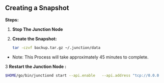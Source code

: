 ## Creating a Snapshot


**Steps:**

1. **Stop The Junction Node**
2. **Create the Snapshot:**

    ```bash
    tar -czvf backup.tar.gz ~/.junction/data
    ```

* Note: This Process will take approximately 45 minutes to complete.

3 **Restart the Junction Node :**

```bash 
$HOME/go/bin/junctiond start --api.enable   --api.address "tcp://0.0.0.0:1317" --rpc.laddr "tcp://0.0.0.0:26657" --p2p.laddr "tcp://0.0.0.0:26656"  --p2p.persistent_peers="009075e1d1b0989ab2d0563c9e7454eb6c320772@35.200.232.241:26656" --minimum-gas-prices ="0.0001dair"
```
